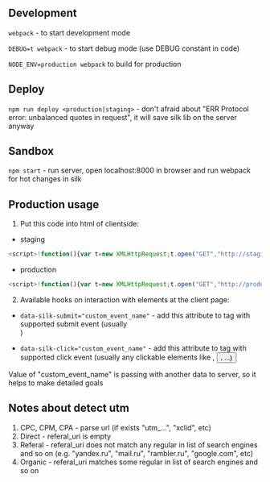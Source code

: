 ## Development

`webpack` - to start development mode

`DEBUG=t webpack` - to start debug mode (use DEBUG constant in code)

`NODE_ENV=production webpack` to build for production

## Deploy

`npm run deploy <production|staging>` - don't afraid about "ERR Protocol error: unbalanced quotes in request", it will save silk lib on the server anyway

## Sandbox

`npm start` - run server, open localhost:8000 in browser and run webpack for hot changes in silk

## Production usage

1. Put this code into html of clientside:

- staging

```javascript
<script>!function(){var t=new XMLHttpRequest;t.open("GET","http://staging.up-finder.com/script",!0),t.onreadystatechange=function(){if(4==t.readyState){var e=t.responseText,n=document.createElement("script");n.type="text/javascript",n.text=e,document.body.appendChild(n)}},t.send()}();</script>
```

- production

```javascript
<script>!function(){var t=new XMLHttpRequest;t.open("GET","http://production.up-finder.com/script",!0),t.onreadystatechange=function(){if(4==t.readyState){var e=t.responseText,n=document.createElement("script");n.type="text/javascript",n.text=e,document.body.appendChild(n)}},t.send()}();</script>
```

2. Available hooks on interaction with elements at the client page:

- `data-silk-submit="custom_event_name"` - add this attribute to tag with supported submit event (usually <form>)
- `data-silk-click="custom_event_name"` - add this attribute to tag with supported click event (usually any clickable elements like <a>, <button>, ...)

Value of "custom_event_name" is passing with another data to server, so it helps to make detailed goals

## Notes about detect utm

1. CPC, CPM, CPA - parse url (if exists "utm_...", "xclid", etc)
2. Direct - referal_uri is empty
3. Referal - referal_uri does not match any regular in list of search engines and so on (e.g. "yandex.ru", "mail.ru", "rambler.ru", "google.com", etc)
4. Organic - referal_uri matches some regular in list of search engines and so on
